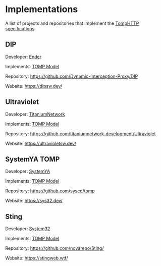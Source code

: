 # Implementations
A list of projects and repositories that implement the [TompHTTP specifications](https://github.com/tomphttp/specifications).

## DIP

Developer: [Ender](https://github.com/EnderKingJ)

Implements: [TOMP Model](https://github.com/tomphttp/specifications/blob/master/ProxyModel.md)

Repository: https://github.com/Dynamic-Interception-Proxy/DIP

Website: https://dipsw.dev/

## Ultraviolet

Developer: [TitaniumNetwork](https://github.com/titaniumnetwork-development)

Implements: [TOMP Model](https://github.com/tomphttp/specifications/blob/master/ProxyModel.md)

Repository: https://github.com/titaniumnetwork-development/Ultraviolet

Website: https://ultravioletsw.dev/

## SystemYA TOMP

Developer: [SystemYA](https://github.com/sysce)

Implements: [TOMP Model](https://github.com/tomphttp/specifications/blob/master/ProxyModel.md)

Repository: https://github.com/sysce/tomp

Website: https://sys32.dev/

## Sting

Developer: [System32](https://github.com/System32-Dev)

Implements: [TOMP Model](https://github.com/tomphttp/specifications/blob/master/ProxyModel.md)

Repository: https://github.com/novarepo/Sting/

Website: https://stingweb.wtf/
